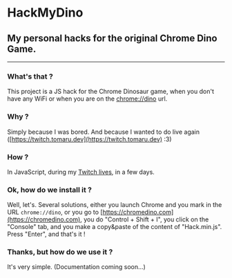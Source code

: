 # HackMyDino
## My personal hacks for the original Chrome Dino Game.
---
### What's that ?
This project is a JS hack for the Chrome Dinosaur game, when you don't have any WiFi or when you are on the [chrome://dino](chrome://dino) url.
### Why ?
Simply because I was bored. And because I wanted to do live again ([https://twitch.tomaru.dev](https://twitch.tomaru.dev) :3)
### How ?
In JavaScript, during my [Twitch lives](https://twitch.tomaru.dev), in a few days.
### Ok, how do we install it ?
Well, let's. Several solutions, either you launch Chrome and you mark in the URL `chrome://dino`, or you go to [https://chromedino.com](https://chromedino.com), you do "Control + Shift + I", you click on the "Console" tab, and you make a copy&paste of the content of "Hack.min.js". Press "Enter", and that's it !
### Thanks, but how do we use it ?
It's very simple.
(Documentation coming soon...)